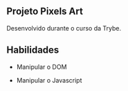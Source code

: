 ## Projeto Pixels Art ##

Desenvolvido durante o curso da Trybe.

## Habilidades

- Manipular o DOM

- Manipular o Javascript
